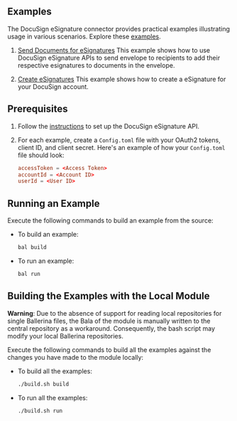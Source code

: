 ## Examples

The DocuSign eSignature connector provides practical examples illustrating usage in various scenarios. Explore these [examples](https://github.com/ballerina-platform/module-ballerinax-docusign.esign/tree/main/examples).

1. [Send Documents for eSignatures](https://github.com/ballerina-platform/module-ballerinax-docusign.esign/tree/main/examples/send-documents)
    This example shows how to use DocuSign eSignature APIs to send envelope to recipients to add their respective esignatures to documents in the envelope.

2. [Create eSignatures](https://github.com/ballerina-platform/module-ballerinax-googleapis.docusign.esign/tree/main/examples/create-signature)
    This example shows how to create a eSignature for your DocuSign account.

## Prerequisites

1. Follow the [instructions](https://github.com/ballerina-platform/module-ballerinax-docusign.esign#set-up-guide) to set up the DocuSign eSignature API.

2. For each example, create a `Config.toml` file with your OAuth2 tokens, client ID, and client secret. Here's an example of how your `Config.toml` file should look:

    ```toml
    accessToken = <Access Token>
    accountId = <Account ID>
    userId = <User ID>
    ```

## Running an Example

Execute the following commands to build an example from the source:

* To build an example:

    ```bash
    bal build
    ```

* To run an example:

    ```bash
    bal run
    ```

## Building the Examples with the Local Module

**Warning**: Due to the absence of support for reading local repositories for single Ballerina files, the Bala of the module is manually written to the central repository as a workaround. Consequently, the bash script may modify your local Ballerina repositories.

Execute the following commands to build all the examples against the changes you have made to the module locally:

* To build all the examples:

    ```bash
    ./build.sh build
    ```

* To run all the examples:

    ```bash
    ./build.sh run
    ```
